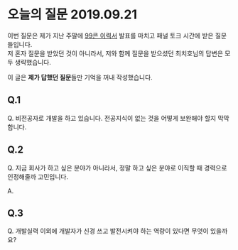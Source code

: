 # 오늘의 질문 2019.09.21

이번 질문은 제가 지난 주말에 [99콘 이력서](https://gwonsungjun.github.io/articles/2019-09/99con-resume) 발표를 마치고 패널 토크 시간에 받은 질문들입니다.  
저 혼자 질문을 받았던 것이 아니라서, 저와 함께 질문을 받으셨던 최치호님의 답변은 모두 생략했습니다.  
  
이 글은 **제가 답했던 질문**들만 기억을 꺼내 작성했습니다.
  
## Q.1

Q. 비전공자로 개발을 하고 있습니다. 전공지식이 없는 것을 어떻게 보완해야 할지 막막합니다.  
  

## Q.2

Q. 지금 회사가 하고 싶은 분야가 아니라서, 정말 하고 싶은 분야로 이직할 때 경력으로 인정해줄까 고민입니다.  
  
A. 

## Q.3

Q. 개발실력 이외에 개발자가 신경 쓰고 발전시켜야 하는 역량이 있다면 무엇이 있을까요?